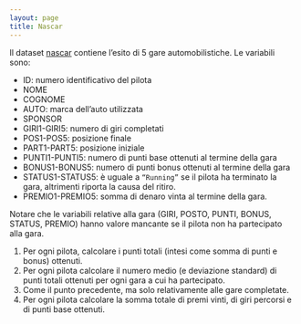 ```yaml
---
layout: page
title: Nascar
---
```


Il dataset [nascar](../dati/nascar.sas7bdat) contiene l’esito di 5 gare automobilistiche. Le variabili sono:

*  ID: numero identificativo del pilota
*  NOME
*  COGNOME
*  AUTO: marca dell’auto utilizzata
*  SPONSOR
*  GIRI1-GIRI5: numero di giri completati
*  POS1-POS5: posizione finale
*  PART1-PART5: posizione iniziale
*  PUNTI1-PUNTI5: numero di punti base ottenuti al termine della gara
*  BONUS1-BONUS5: numero di punti bonus ottenuti al termine della gara
*  STATUS1-STATUS5: è uguale a `“Running”` se il pilota ha terminato la gara, altrimenti riporta la causa del ritiro.
*  PREMIO1-PREMIO5: somma di denaro vinta al termine della gara.

Notare che le variabili relative alla gara (GIRI, POSTO, PUNTI, BONUS, STATUS, PREMIO) hanno valore mancante se il pilota non ha partecipato alla gara.

1.  Per ogni pilota, calcolare i punti totali (intesi come somma di punti e bonus) ottenuti.
2.  Per ogni pilota calcolare il numero medio (e deviazione standard) di punti totali ottenuti per ogni gara a cui ha partecipato.
3.  Come il punto precedente, ma solo relativamente alle gare completate.
4.  Per ogni pilota calcolare la somma totale di premi vinti, di giri percorsi e di punti base ottenuti.
